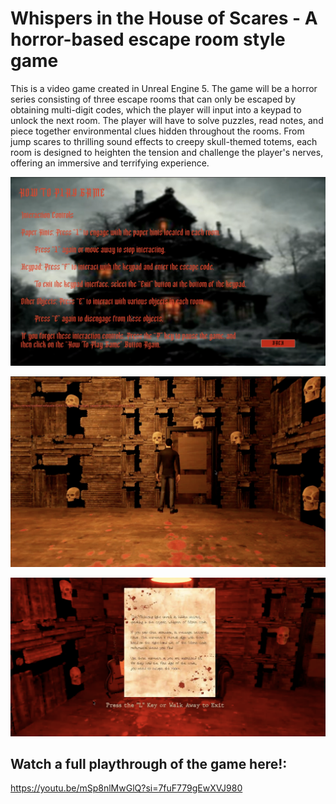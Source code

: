 # Whispers in the House of Scares - A horror-based escape room style game
This is a video game created in Unreal Engine 5. The game will be a horror series consisting of three escape rooms that can only be escaped by obtaining multi-digit codes, which the player will input into a keypad to unlock the next room. The player will have to solve puzzles, read notes, and piece together environmental clues hidden throughout the rooms. From jump scares to thrilling sound effects to creepy skull-themed totems, each room is designed to heighten the tension and challenge the player's nerves, offering an immersive and terrifying experience.


![Gameplay Screenshot1](https://github.com/abedeo1/Whispers-In-the-House-of-Scares-Unreal-EngineGame/blob/main/Image2.png?raw=true)


![Gameplay Screenshot2](https://github.com/abedeo1/Whispers-In-the-House-of-Scares-Unreal-EngineGame/blob/main/Image3.png?raw=true)


![Gameplay Screenshot3](https://github.com/abedeo1/Whispers-In-the-House-of-Scares-Unreal-EngineGame/blob/main/Image1.png?raw=true)


## Watch a full playthrough of the game here!:
https://youtu.be/mSp8nlMwGlQ?si=7fuF779gEwXVJ980
